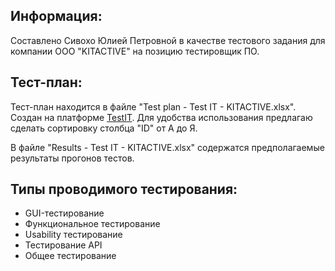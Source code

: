 ## Информация:
Составлено Сивохо Юлией Петровной в качестве тестового задания для компании ООО "KITACTIVE" на позицию тестировщик ПО.

## Тест-план:

Тест-план находится в файле "Test plan - Test IT - KITACTIVE.xlsx". Создан на платформе [TestIT](https://testit.software/ "ссылка на сайт"). Для удобства использования предлагаю сделать сортировку столбца "ID" от А до Я.

В файле "Results - Test IT - KITACTIVE.xlsx" содержатся предполагаемые результаты прогонов тестов.

## Типы проводимого тестирования:

- GUI-тестирование
- Функциональное тестирование
- Usability тестирование
- Тестирование API
- Общее тестирование